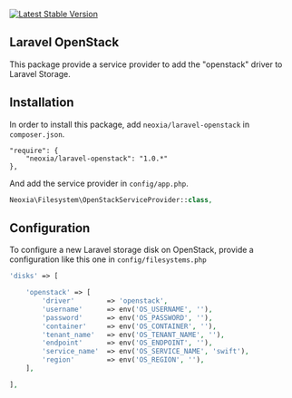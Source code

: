 [![Latest Stable Version](http://img.shields.io/github/release/neoxia/laravel-openstack.svg)](https://packagist.org/packages/neoxia/laravel-openstack)

## Laravel OpenStack

This package provide a service provider to add the "openstack" driver to Laravel Storage.

## Installation

In order to install this package, add `neoxia/laravel-openstack` in `composer.json`.

```JS
"require": {
    "neoxia/laravel-openstack": "1.0.*"
},
```

And add the service provider in `config/app.php`.

```PHP
Neoxia\Filesystem\OpenStackServiceProvider::class,
```

## Configuration

To configure a new Laravel storage disk on OpenStack, provide a configuration like this one in `config/filesystems.php`

```PHP
'disks' => [

    'openstack' => [
        'driver'        => 'openstack',
        'username'      => env('OS_USERNAME', ''),
        'password'      => env('OS_PASSWORD', ''),
        'container'     => env('OS_CONTAINER', ''),
        'tenant_name'   => env('OS_TENANT_NAME', ''),
        'endpoint'      => env('OS_ENDPOINT', ''),
        'service_name'  => env('OS_SERVICE_NAME', 'swift'),
        'region'        => env('OS_REGION', ''),
    ],

],
```
